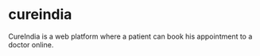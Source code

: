 # cureindia
CureIndia is a web platform where a patient can book his appointment to a doctor online.
